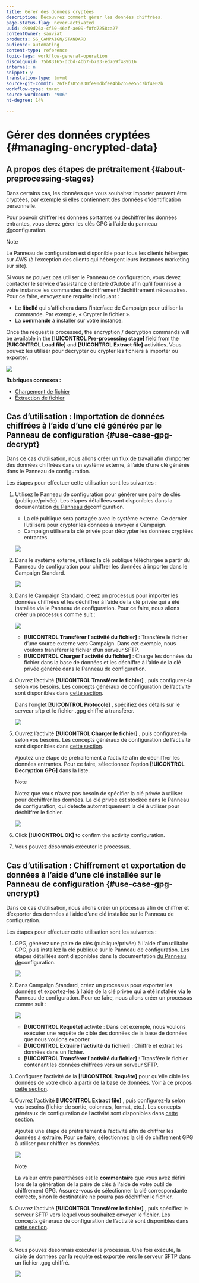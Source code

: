 ```yaml
---
title: Gérer des données cryptées
description: Découvrez comment gérer les données chiffrées.
page-status-flag: never-activated
uuid: d909d26a-cf50-46af-ae09-f0fd7258ca27
contentOwner: sauviat
products: SG_CAMPAIGN/STANDARD
audience: automating
content-type: reference
topic-tags: workflow-general-operation
discoiquuid: 75b83165-dcbd-4bb7-b703-ed769f489b16
internal: n
snippet: y
translation-type: tm+mt
source-git-commit: 26f8f7855a30fe90dbfee4bb2b5ee55c7bf4e02b
workflow-type: tm+mt
source-wordcount: '906'
ht-degree: 14%

---
```



# Gérer des données cryptées {#managing-encrypted-data}

## A propos des étapes de prétraitement {#about-preprocessing-stages}

Dans certains cas, les données que vous souhaitez importer peuvent être cryptées, par exemple si elles contiennent des données d’identification personnelle.

Pour pouvoir chiffrer les données sortantes ou déchiffrer les données entrantes, vous devez gérer les clés GPG à l&#39;aide du panneau [de](https://docs.adobe.com/content/help/en/control-panel/using/instances-settings/gpg-keys-management.html)configuration.

>[!NOTE]
>
>Le Panneau de configuration est disponible pour tous les clients hébergés sur AWS (à l’exception des clients qui hébergent leurs instances marketing sur site).

Si vous ne pouvez pas utiliser le Panneau de configuration, vous devez contacter le service d’assistance clientèle d’Adobe afin qu’il fournisse à votre instance les commandes de chiffrement/déchiffrement nécessaires. Pour ce faire, envoyez une requête indiquant :

* Le **libellé** qui s’affichera dans l’interface de Campaign pour utiliser la commande. Par exemple, « Crypter le fichier ».
* La **commande** à installer sur votre instance.

Once the request is processed, the encryption / decryption commands will be available in the **[!UICONTROL Pre-processing stage]** field from the **[!UICONTROL Load file]** and **[!UICONTROL Extract file]** activities. Vous pouvez les utiliser pour décrypter ou crypter les fichiers à importer ou exporter.

![](assets/preprocessing-encryption.png)

**Rubriques connexes :**

* [Chargement de fichier](../../automating/using/load-file.md)
* [Extraction de fichier](../../automating/using/extract-file.md)

## Cas d’utilisation : Importation de données chiffrées à l’aide d’une clé générée par le Panneau de configuration {#use-case-gpg-decrypt}

Dans ce cas d’utilisation, nous allons créer un flux de travail afin d’importer des données chiffrées dans un système externe, à l’aide d’une clé générée dans le Panneau de configuration.

Les étapes pour effectuer cette utilisation sont les suivantes :

1. Utilisez le Panneau de configuration pour générer une paire de clés (publique/privée). Les étapes détaillées sont disponibles dans la documentation [du Panneau de](https://docs.adobe.com/content/help/en/control-panel/using/instances-settings/gpg-keys-management.html#decrypting-data)configuration.

   * La clé publique sera partagée avec le système externe. Ce dernier l’utilisera pour crypter les données à envoyer à Campaign.
   * Campaign utilisera la clé privée pour décrypter les données cryptées entrantes.

   ![](assets/gpg_generate.png)

1. Dans le système externe, utilisez la clé publique téléchargée à partir du Panneau de configuration pour chiffrer les données à importer dans le Campaign Standard.

   ![](assets/gpg_external.png)

1. Dans le Campaign Standard, créez un processus pour importer les données chiffrées et les déchiffrer à l’aide de la clé privée qui a été installée via le Panneau de configuration. Pour ce faire, nous allons créer un processus comme suit :

   ![](assets/gpg_workflow.png)

   * **[!UICONTROL Transférer l&#39;activité du fichier]** : Transfère le fichier d’une source externe vers Campaign. Dans cet exemple, nous voulons transférer le fichier d’un serveur SFTP.
   * **[!UICONTROL Charger l&#39;activité du fichier]** : Charge les données du fichier dans la base de données et les déchiffre à l’aide de la clé privée générée dans le Panneau de configuration.

1. Ouvrez l’activité **[!UICONTROL Transférer le fichier]** , puis configurez-la selon vos besoins. Les concepts généraux de configuration de l’activité sont disponibles dans [cette section](../../automating/using/load-file.md).

   Dans l’onglet **[!UICONTROL Protocole]** , spécifiez des détails sur le serveur sftp et le fichier .gpg chiffré à transférer.

   ![](assets/gpg_transfer.png)

1. Ouvrez l’activité **[!UICONTROL Charger le fichier]** , puis configurez-la selon vos besoins. Les concepts généraux de configuration de l’activité sont disponibles dans [cette section](../../automating/using/load-file.md).

   Ajoutez une étape de prétraitement à l’activité afin de déchiffrer les données entrantes. Pour ce faire, sélectionnez l’option **[!UICONTROL Decryption GPG]** dans la liste.

   >[!NOTE]
   >
   >Notez que vous n’avez pas besoin de spécifier la clé privée à utiliser pour déchiffrer les données. La clé privée est stockée dans le Panneau de configuration, qui détecte automatiquement la clé à utiliser pour déchiffrer le fichier.

   ![](assets/gpg_load.png)

1. Click **[!UICONTROL OK]** to confirm the activity configuration.

1. Vous pouvez désormais exécuter le processus.

## Cas d’utilisation : Chiffrement et exportation de données à l’aide d’une clé installée sur le Panneau de configuration {#use-case-gpg-encrypt}

Dans ce cas d’utilisation, nous allons créer un processus afin de chiffrer et d’exporter des données à l’aide d’une clé installée sur le Panneau de configuration.

Les étapes pour effectuer cette utilisation sont les suivantes :

1. GPG, générez une paire de clés (publique/privée) à l&#39;aide d&#39;un utilitaire GPG, puis installez la clé publique sur le Panneau de configuration. Les étapes détaillées sont disponibles dans la documentation [du Panneau de](https://docs.adobe.com/content/help/en/control-panel/using/instances-settings/gpg-keys-management.html#encrypting-data)configuration.

   ![](assets/gpg_install.png)

1. Dans Campaign Standard, créez un processus pour exporter les données et exportez-les à l’aide de la clé privée qui a été installée via le Panneau de configuration. Pour ce faire, nous allons créer un processus comme suit :

   ![](assets/gpg-workflow-export.png)

   * **[!UICONTROL Requête]** activité : Dans cet exemple, nous voulons exécuter une requête de cible des données de la base de données que nous voulons exporter.
   * **[!UICONTROL Extraire l&#39;activité du fichier]** : Chiffre et extrait les données dans un fichier.
   * **[!UICONTROL Transférer l&#39;activité du fichier]** : Transfère le fichier contenant les données chiffrées vers un serveur SFTP.

1. Configurez l’activité de la **[!UICONTROL Requête]** pour qu’elle cible les données de votre choix à partir de la base de données. Voir à ce propos [cette section](../../automating/using/query.md).

1. Ouvrez l&#39;activité **[!UICONTROL Extract file]** , puis configurez-la selon vos besoins (fichier de sortie, colonnes, format, etc.). Les concepts généraux de configuration de l’activité sont disponibles dans [cette section](../../automating/using/extract-file.md).

   Ajoutez une étape de prétraitement à l’activité afin de chiffrer les données à extraire. Pour ce faire, sélectionnez la clé de chiffrement GPG à utiliser pour chiffrer les données.

   ![](assets/gpg-extract-stage.png)

   >[!NOTE]
   >
   >La valeur entre parenthèses est le **commentaire** que vous avez défini lors de la génération de la paire de clés à l&#39;aide de votre outil de chiffrement GPG. Assurez-vous de sélectionner la clé correspondante correcte, sinon le destinataire ne pourra pas déchiffrer le fichier.

1. Ouvrez l’activité **[!UICONTROL Transférer le fichier]** , puis spécifiez le serveur SFTP vers lequel vous souhaitez envoyer le fichier. Les concepts généraux de configuration de l’activité sont disponibles dans [cette section](../../automating/using/transfer-file.md).

   ![](assets/gpg-transfer-encrypt.png)

1. Vous pouvez désormais exécuter le processus. Une fois exécuté, la cible de données par la requête est exportée vers le serveur SFTP dans un fichier .gpg chiffré.

   ![](assets/gpg-sftp-encrypt.png)

